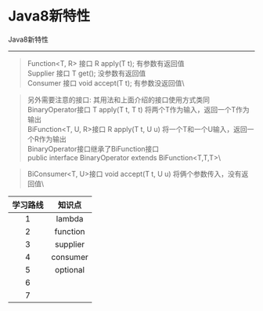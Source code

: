 # Java8新特性

Java8新特性

---


> Function<T, R> 接口 R apply(T t); 有参数有返回值\
> Supplier<T> 接口 T get();         没参数有返回值\
> Consumer<T> 接口 void accept(T t); 有参数没返回值\

> 另外需要注意的接口: 其用法和上面介绍的接口使用方式类同\
BinaryOperator<T>接口 T apply(T t, T t) 将两个T作为输入，返回一个T作为输出\
BiFunction<T, U, R>接口 R apply(T t, U u) 将一个T和一个U输入，返回一个R作为输出\
BinaryOperator接口继承了BiFunction接口\
public interface BinaryOperator<T> extends BiFunction<T,T,T>\

 > BiConsumer<T, U>接口 void accept(T t, U u) 将俩个参数传入，没有返回值\

| 学习路线 |  知识点  |
| :----: | :----: |
| 1 | lambda  |
| 2 |  function |
| 3 |  supplier |
| 4 |  consumer |
| 5 |  optional |
| 6 |   |
| 7 |   |
